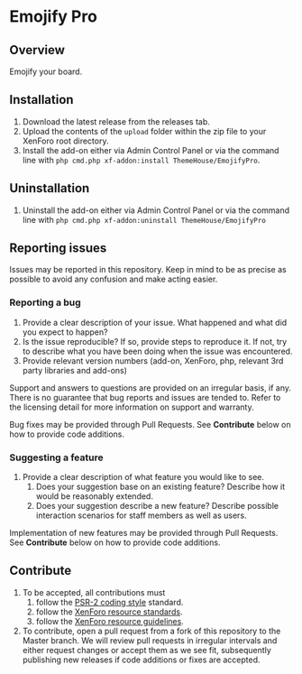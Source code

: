 # Emojify Pro
## Overview
Emojify your board.

## Installation
1. Download the latest release from the releases tab.
2. Upload the contents of the `upload` folder within the zip file to your XenForo root directory.
3. Install the add-on either via Admin Control Panel or via the command line with `php cmd.php xf-addon:install ThemeHouse/EmojifyPro`.

## Uninstallation
1. Uninstall the add-on either via Admin Control Panel or via the command line with `php cmd.php xf-addon:uninstall ThemeHouse/EmojifyPro`

## Reporting issues
Issues may be reported in this repository. Keep in mind to be as precise as possible to avoid any confusion and make acting easier.
### Reporting a bug
1. Provide a clear description of your issue. What happened and what did you expect to happen?
2. Is the issue reproducible? If so, provide steps to reproduce it. If not, try to describe what you have been doing when the issue was encountered.
3. Provide relevant version numbers (add-on, XenForo, php, relevant 3rd party libraries and add-ons)

Support and answers to questions are provided on an irregular basis, if any. There is no guarantee that bug reports and issues are tended to. Refer to the licensing detail for more information on support and warranty.

Bug fixes may be provided through Pull Requests.  See **Contribute** below on how to provide code additions.

### Suggesting a feature
1. Provide a clear description of what feature you would like to see.
    1. Does your suggestion base on an existing feature? Describe how it would be reasonably extended.
    2. Does your suggestion describe a new feature? Describe possible interaction scenarios for staff members as well as users.

Implementation of new features may be provided through Pull Requests. See **Contribute** below on how to provide code additions.

## Contribute
1. To be accepted, all contributions must
    1. follow the [PSR-2 coding style](https://www.php-fig.org/psr/psr-2/) standard.
    2. follow the [XenForo resource standards](https://xenforo.com/community/help/resource-standards/).
    3. follow the [XenForo resource guidelines](https://xenforo.com/community/help/resource-guidelines/).
2. To contribute, open a pull request from a fork of this repository to the Master branch. We will review pull requests in irregular intervals and either request changes or accept them as we see fit, subsequently publishing new releases if code additions or fixes are accepted.
